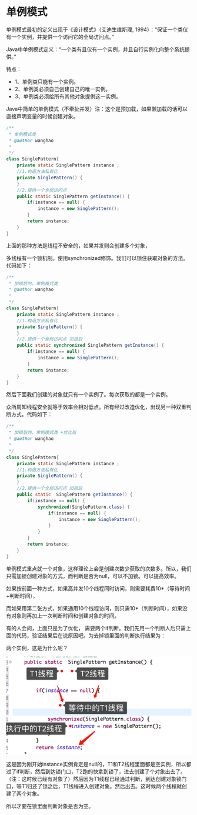 # 单例模式

单例模式最初的定义出现于《设计模式》（艾迪生维斯理, 1994）：“保证一个类仅有一个实例，并提供一个访问它的全局访问点。”

Java中单例模式定义：“一个类有且仅有一个实例，并且自行实例化向整个系统提供。”

特点：

- 1、单例类只能有一个实例。
- 2、单例类必须自己创建自己的唯一实例。
- 3、单例类必须给所有其他对象提供这一实例。

Java中简单的单例模式（不牵扯并发）注：这个是预加载，如果懒加载的话可以直接声明变量的时候创建对象。

```java
/**
 * 单例模式类
 * @author wanghao
 *
 */
class SinglePattern{
    private static SinglePattern instance ;
    //1.构造方法私有化
    private SinglePattern() {
    }
    //2.提供一个全局访问点
    public static SinglePattern getInstance() {
        if(instance == null) {
            instance = new SinglePattern();
        }
        return instance;
    }
}
```

上面的那种方法是线程不安全的，如果并发则会创建多个对象，



多线程有一个锁机制。使用synchronized修饰。我们可以锁住获取对象的方法。代码如下：



```java
/**
 * 加锁后的，单例模式类
 * @author wanghao
 *
 */
class SinglePattern{
    private static SinglePattern instance ;
    //1.构造方法私有化
    private SinglePattern() {
    }
    //2.提供一个全局访问点 加锁后
    public static synchronized SinglePattern getInstance() {
        if(instance == null) {
            instance = new SinglePattern();
        }
        return instance;
    }
}
```

然后下面我们创建的对象就只有一个实例了。每次获取的都是一个实例。

众所周知线程安全就等于效率会相对低点。所有经过改造优化，出现另一种双重判断方式。代码如下：

```java
/**
 * 加锁后的，单例模式类 +优化后
 * @author wanghao
 *
 */
class SinglePattern{
    private static SinglePattern instance ;
    //1.构造方法私有化
    private SinglePattern() {
    }
    //2.提供一个全局访问点 加锁后
    public static  SinglePattern getInstance() {
        if(instance == null) {
            synchronized(SinglePattern.class) {
                if(instance == null) {
                    instance = new SinglePattern();
                }
            }
        }
        return instance;
    }
}
```

单例模式重点就一个对象，这样理论上会是创建次数少获取的次数多。所以，我们只需加锁创建对象的方式，而判断是否为null，可以不加锁。可以提高效率。

如果按前面一种方式，如果高并发10个线程同时访问，则需要耗费10*（等待时间+判断时间），

而如果用第二张方式，如果通用10个线程访问，则只需10*（判断时间），如果没有对象则再加上一次判断时间和创建对象的时间。

有的人会问，上面只是为了优化， 需要两个if判断。我们先用一个判断人后只需上面的代码，验证结果后在说原因吧。为去掉锁里面的判断执行结果为： 



两个实例，这是为什么呢？

![img](assets/1313907-20180505010635603-220412035.png)

这是因为刚开始instance实例肯定是null的，T1和T2线程里面都是空实例，所以都过了if判断，然后到达锁门口，T2跑的快拿到锁了，进去创建了个对象出去了。（注：这时候已经有对象了）然后因为T1线程已经通过判断，到达创建对象锁门口，等T1归还了锁之后，T1线程进入创建对象。然后出去。这时候两个线程就创建了两个对象。

所以才要在锁里面判断对象是否为空。
